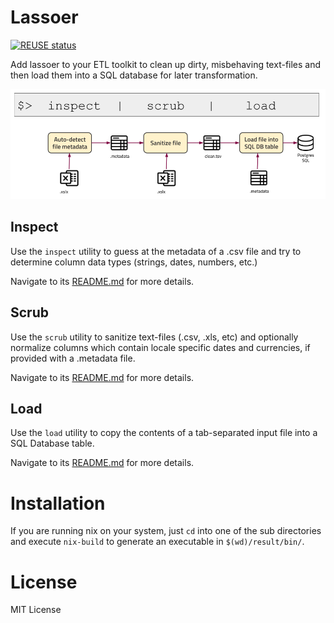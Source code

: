 # Lassoer
[![REUSE status](https://api.reuse.software/badge/github.com/signavio/lassoer)](https://api.reuse.software/info/github.com/signavio/lassoer)

Add lassoer to your ETL toolkit to clean up dirty, misbehaving text-files and then load them into a SQL database for later transformation.

![Overview](./overview.png)

## Inspect

Use the `inspect` utility to guess at the metadata of a .csv file and try to determine column data types (strings, dates, numbers, etc.) 

Navigate to its [README.md](./inspect/README.md) for more details.

## Scrub

Use the `scrub` utility to sanitize text-files (.csv, .xls, etc) and optionally normalize columns which contain locale specific dates and currencies, if provided with a .metadata file.

Navigate to its [README.md](./scrub/README.md) for more details.

## Load

Use the `load` utility to copy the contents of a tab-separated input file into a SQL Database table. 

Navigate to its [README.md](./load/README.md) for more details.

# Installation

If you are running nix on your system, just `cd` into one of the sub directories and execute `nix-build` to generate an executable in `$(wd)/result/bin/`.

# License

MIT License
